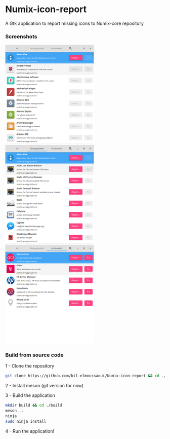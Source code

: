 # Numix-icon-report
A Gtk application to report missing icons to Numix-core repository 

### Screenshots
<img src="screenshots/screenshot1.png" width="280" /> <img src="screenshots/screenshot2.png" width="280"/> <img src="screenshots/screenshot3.png"  width="280" />


### Build from source code
1 - Clone the repository 
```bash
git clone https://github.com/bil-elmoussaoui/Numix-icon-report && cd ./Numix-icon-report
```
2 - Install meson (git version for now)

3 - Build the application
```bash
mkdir build && cd ./build
meson ..
ninja 
sudo ninja install 
```
4 - Run the application! 
